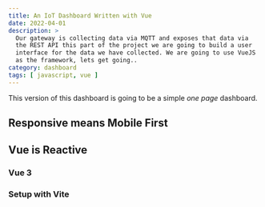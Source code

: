 ```yaml
---
title: An IoT Dashboard Written with Vue
date: 2022-04-01
description: >
  Our gateway is collecting data via MQTT and exposes that data via
  the REST API this part of the project we are going to build a user
  interface for the data we have collected. We are going to use VueJS
  as the framework, lets get going..
category: dashboard
tags: [ javascript, vue ]
---
```


This version of this dashboard is going to be a simple _one page_
dashboard. 


## Responsive means Mobile First

## Vue is Reactive 

### Vue 3
### Setup with Vite
